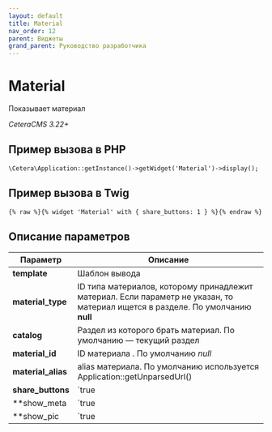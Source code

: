 ```yaml
---
layout: default
title: Material
nav_order: 12
parent: Виджеты
grand_parent: Руководство разработчика
---
```


# Material

Показывает материал

*CeteraCMS 3.22+*

## Пример вызова в PHP

	\Cetera\Application::getInstance()->getWidget('Material')->display();
 

## Пример вызова в Twig

	{% raw %}{% widget 'Material' with { share_buttons: 1 } %}{% endraw %}
 

## Описание параметров

Параметр | Описание
---|---
**template**|Шаблон вывода
**material_type**|ID типа материалов, которому принадлежит материал. Если параметр не указан, то материал ищется в разделе. По умолчанию **null**
**catalog**|Раздел из которого брать материал. По умолчанию — текущий раздел
**material_id**|ID материала . По умолчанию *null*
**material_alias**|alias материала. По умолчанию используется Application::getUnparsedUrl()
**share_buttons**|`true|false` Показать кнопки расшаривания материалов в соцсети. По умолчанию **false**
**show_meta|`true|false` Передавать meta информацию в head страницы. По умолчанию **false**
**show_pic|`true|false` Показать иллюстрацию (поле pic у материала). По умолчанию **false**